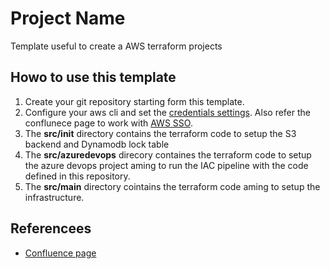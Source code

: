 # Project Name
Template useful to create a AWS terraform projects


## Howo to use this template

1. Create your git repository starting form this template.
2. Configure your aws cli and set the [credentials settings](https://docs.aws.amazon.com/cli/latest/userguide/cli-configure-files.html). Also refer the conflunece page to work with [AWS SSO](https://pagopa.atlassian.net/wiki/spaces/DEVOPS/pages/466846955/AWS+-+Users+groups+and+roles#SSO-with-GSuite).
3. The __src/init__ directory contains the terraform code to setup the S3 backend and Dynamodb lock table
4. The __src/azuredevops__ direcory containes the terraform code to setup the azure devops project aming to run the IAC pipeline with the code defined in this repository.
5. The __src/main__ directory cointains the terraform code aming to setup the infrastructure.


## Referencees

* [Confluence page](https://pagopa.atlassian.net/wiki/spaces/DEVOPS/pages/467894592/AWS+Setup+new+project) 